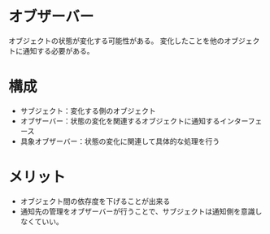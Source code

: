 # オブザーバー
オブジェクトの状態が変化する可能性がある。
変化したことを他のオブジェクトに通知する必要がある。

# 構成
- サブジェクト：変化する側のオブジェクト
- オブザーバー：状態の変化を関連するオブジェクトに通知するインターフェース
- 具象オブザーバー：状態の変化に関連して具体的な処理を行う

# メリット
- オブジェクト間の依存度を下げることが出来る
- 通知先の管理をオブザーバーが行うことで、サブジェクトは通知側を意識しなくていい。
